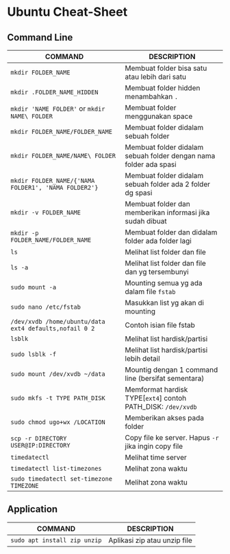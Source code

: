 # Ubuntu Cheat-Sheet

## Command Line
COMMAND | DESCRIPTION
---|---
`mkdir FOLDER_NAME` | Membuat folder bisa satu atau lebih dari satu
`mkdir .FOLDER_NAME_HIDDEN` | Membuat folder hidden menambahkan `.`
`mkdir 'NAME FOLDER'` or `mkdir NAME\ FOLDER` | Membuat folder menggunakan space
`mkdir FOLDER_NAME/FOLDER_NAME` | Membuat folder didalam sebuah folder
`mkdir FOLDER_NAME/NAME\ FOLDER` | Membuat folder didalam sebuah folder dengan nama folder ada spasi 
`mkdir FOLDER_NAME/{'NAMA FOLDER1', 'NAMA FOLDER2'}` | Membuat folder didalam sebuah folder ada 2 folder dg spasi 
`mkdir -v FOLDER_NAME` | Membuat folder dan memberikan informasi jika sudah dibuat
`mkdir -p FOLDER_NAME/FOLDER_NAME` | Membuat folder dan didalam folder ada folder lagi
`ls` | Melihat list folder dan file
`ls -a` | Melihat list folder dan file dan yg tersembunyi
`sudo mount -a` | Mounting semua yg ada dalam file `fstab`
`sudo nano /etc/fstab` | Masukkan list yg akan di mounting
`/dev/xvdb /home/ubuntu/data ext4 defaults,nofail 0 2` | Contoh isian file fstab
`lsblk` | Melihat list hardisk/partisi
`sudo lsblk -f` | Melihat list hardisk/partisi lebih detail
`sudo mount /dev/xvdb ~/data` | Mountig dengan 1 command line (bersifat sementara)
`sudo mkfs -t TYPE PATH_DISK` | Memformat hardisk TYPE[`ext4`] contoh PATH_DISK: `/dev/xvdb`
`sudo chmod ugo+wx /LOCATION` | Memberikan akses pada folder
`scp -r DIRECTORY USER@IP:DIRECTORY` | Copy file ke server. Hapus `-r` jika ingin copy file
`timedatectl` | Melihat time server
`timedatectl list-timezones` | Melihat zona waktu
`sudo timedatectl set-timezone TIMEZONE` | Melihat zona waktu

## Application
COMMAND | DESCRIPTION
---|---
`sudo apt install zip unzip` | Aplikasi zip atau unzip file
